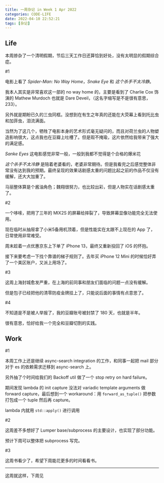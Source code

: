 ```yaml
---
title: 一周杂记 in Week 1 Apr 2022
categories: CODE-LIFE
date: 2022-04-10 22:52:21
tags: [杂记]
---
```

## Life

本周掺杂了一个清明假期，节后三天工作日还算恰到好处，没有太明显的假期综合症。

\#1

电影上看了 _Spider-Man: No Way Home_，_Snake Eye_ 和 _这个杀手不太冷静_。

我本人其实是非常喜欢这一部的 no way home 的，主要是看到了 Charlie Cox 饰演的 Mathew Murdoch 也就是 Dare Deveil，（这名字缩写是不是很有意思，233）。

另外就是期盼已久的三虫同框。没想到在有生之年真的还能在大荧幕上看到托比虫和加菲虫，泪流满面。

当然为了这几个，牺牲了电影本身的艺术形式毫无疑问的，而且对荷兰虫的人物塑造影响很大，这点我也在豆瓣上吐槽了。但是瑕不掩瑜，这片依然给我带来了强大的满足感。

_Sanke Eyes_ 这电影感觉非常一般，一般到我都不觉得是个合格的爆米花

_这个杀手不太冷静_ 是陪着老婆看的，老婆非常期待。但是我看完之后感觉整体非常没有达到我的预期。最终呈现的效果话剧感太重的问题比起之前的作品不仅没有缓解，还大大加重了。

马丽整体算是个酱油角色；魏翔很努力，也比较出彩，但是人物实在话剧感太重了。

\#2

一个哆嗦，把用了三年的 MIX2S 的屏幕给摔裂了，导致屏幕显像功能完全无法使用。

现在临时从抽屉拿了小米5备用机顶着，但是性能实在太跟不上现在的 App 了，日常使用非常难受。

周末趁着一点优惠京东上下单了 iPhone 13，最终又重新投回了 iOS 的怀抱。

接下来要考虑一下找个靠谱的梯子规则了。去年买 iPhone 12 Mini 的时候恰好弄了一个美区账户，又派上用场了。

\#3

这周上海封城愈发严重，在上海的前同事和朋友们面临的问题一点没有缓解。

但是包子已经把他的清零防疫金牌挂上了，只能说后面的事情有点意思了。

\#4

不知道是不是被人举报了，我的豆瓣账号被封禁了 180 天，也就是半年。

很有意思，恰好给我一个完全和豆瓣切割的实践。

## Work

\#1

本周工作上还是继续 async-search integration 的工作，和同事一起把 mail 部分对于 es 的依赖需求迁移到 async-search 上。

另外抽了个时间给我们的 Backoff util 做了一个 stop retry on hard failure。

期间发现 lambda 的 init capture 没法对 variadic template arguments 做 forward capture，最后想到一个 workaround：用 `forward_as_tuple()` 把参数打包成一个 tuple 然后再 capture。

lambda 内就用 `std::apply()` 进行调用

\#2

这周差不多想好了 Lumper base/subprocess 的主要设计，也实现了部分功能。

预计下周可以整体把 subprocess 写完。

\#3

这周书看少了，希望下周能花更多的时间看看书。

---

这周就这样，下周见
